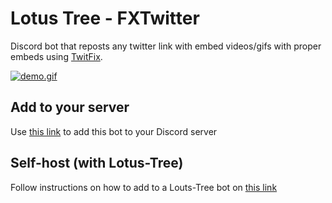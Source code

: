 # Lotus Tree - FXTwitter

Discord bot that reposts any twitter link with embed videos/gifs with proper embeds using [TwitFix](https://github.com/robinuniverse/TwitFix).

[![demo.gif](https://i.postimg.cc/0QKqS0CG/Vl-Xfsm-Eqb6.gif)](https://postimg.cc/5YJGdvTj)

## Add to your server
Use [this link](https://discord.com/oauth2/authorize?client_id=869735015607595029&scope=bot&permissions=3072) to add this bot to your Discord server

## Self-host (with Lotus-Tree)
Follow instructions on how to add to a Louts-Tree bot on [this link](https://github.com/jorgev259/Lotus-Tree)